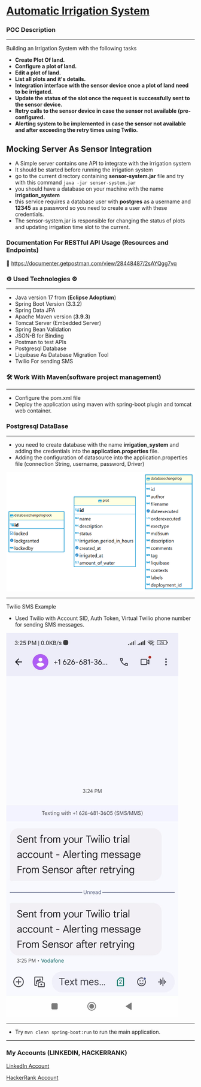 # <ins>Automatic Irrigation System</ins>

### **POC Description**

-----
Building an Irrigation System with the following tasks
- **Create Plot Of land.**
- **Configure a plot of land.**
- **Edit a plot of land.**
- **List all plots and it's details.**
- **Integration interface with the sensor device once a plot of land
  need to be irrigated.**
- **Update the status of the slot once the request is successfully sent
  to the sensor device.**
- **Retry calls to the sensor device in case the sensor not available
  (pre-configured.**
- **Alerting system to be implemented in case the sensor not
  available and after exceeding the retry times using Twilio.**

## Mocking Server As Sensor Integration
- A Simple server contains one API to integrate with the irrigation system
- It should be started before running the irrigation system
- go to the current directory containing **sensor-system.jar** file and try with this command
 `java -jar sensor-system.jar`
- you should have a database on your machine with the name **irrigation_system**
- this service requires a database user with **postgres** as a username and **12345** as a password so you need to create a user with these credentials.
- The sensor-system.jar is responsible for changing the status of plots and updating irrigation time slot to the current.
### Documentation For RESTful API Usage (Resources and Endpoints)

📧 https://documenter.getpostman.com/view/28448487/2sAYQgg7vq

### ⚙ Used Technologies ⚙

---
* Java version 17 from (**Eclipse Adoptium**)
* Spring Boot Version (3.3.2)
* Spring Data JPA
* Apache Maven version (**3.9.3**)
* Tomcat Server (Embedded Server)
* Spring Bean Validation
* JSON-B for Binding
* Postman to test APIs
* Postgresql Database
* Liquibase As Database Migration Tool
* Twilio For sending SMS
### 🛠 Work With Maven(software project management)

---
* Configure the pom.xml file
* Deploy the application using maven with spring-boot plugin and tomcat web container.





### Postgresql DataBase

---
* you need to create database with the name **irrigation_system** and adding the credentials into the **application.properties** file.
* Adding the configuration of datasource into the application.properties file (connection String, username, password, Driver)

![Alt text](src/main/resources/static/irrigation_system-db.png)




------
Twilio SMS Example
- Used Twilio with Account SID, Auth Token, Virtual Twilio phone number for sending SMS messages.

![Alt text](src/main/resources/static/Alerting-Message.jpg)

------
- Try
  `mvn clean spring-boot:run` to run the main application.
------
### My  Accounts (LINKEDIN, HACKERRANK)

[LinkedIn Account](https://www.linkedin.com/in/abdallah96)


[HackerRank Account](https://www.hackerrank.com/profile/abdallahsameer22)


